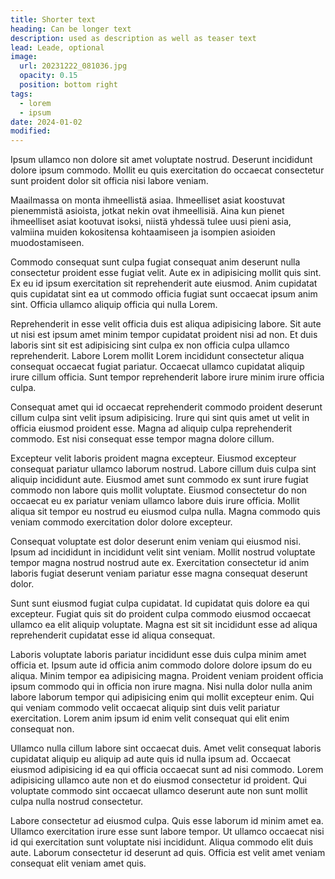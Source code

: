 ```yaml
---
title: Shorter text
heading: Can be longer text
description: used as description as well as teaser text
lead: Leade, optional
image: 
  url: 20231222_081036.jpg
  opacity: 0.15
  position: bottom right
tags:
  - lorem
  - ipsum
date: 2024-01-02
modified:
---
```


Ipsum ullamco non dolore sit amet voluptate nostrud. Deserunt incididunt dolore ipsum commodo. Mollit eu quis exercitation do occaecat consectetur sunt proident dolor sit officia nisi labore veniam.

Maailmassa on monta ihmeellistä asiaa. Ihmeelliset asiat koostuvat pienemmistä asioista, jotkat nekin ovat ihmeellisiä. Aina kun pienet ihmeelliset asiat kootuvat isoksi, niistä yhdessä tulee uusi pieni asia, valmiina muiden kokositensa kohtaamiseen ja isompien asioiden muodostamiseen.

Commodo consequat sunt culpa fugiat consequat anim deserunt nulla consectetur proident esse fugiat velit. Aute ex in adipisicing mollit quis sint. Ex eu id ipsum exercitation sit reprehenderit aute eiusmod. Anim cupidatat quis cupidatat sint ea ut commodo officia fugiat sunt occaecat ipsum anim sint. Officia ullamco aliquip officia qui nulla Lorem.

Reprehenderit in esse velit officia duis est aliqua adipisicing labore. Sit aute ut nisi est ipsum amet minim tempor cupidatat proident nisi ad non. Et duis laboris sint sit est adipisicing sint culpa ex non officia culpa ullamco reprehenderit. Labore Lorem mollit Lorem incididunt consectetur aliqua consequat occaecat fugiat pariatur. Occaecat ullamco cupidatat aliquip irure cillum officia. Sunt tempor reprehenderit labore irure minim irure officia culpa.

Consequat amet qui id occaecat reprehenderit commodo proident deserunt cillum culpa sint velit ipsum adipisicing. Irure qui sint quis amet ut velit in officia eiusmod proident esse. Magna ad aliquip culpa reprehenderit commodo. Est nisi consequat esse tempor magna dolore cillum.

Excepteur velit laboris proident magna excepteur. Eiusmod excepteur consequat pariatur ullamco laborum nostrud. Labore cillum duis culpa sint aliquip incididunt aute. Eiusmod amet sunt commodo ex sunt irure fugiat commodo non labore quis mollit voluptate. Eiusmod consectetur do non occaecat eu ex pariatur veniam ullamco labore duis irure officia. Mollit aliqua sit tempor eu nostrud eu eiusmod culpa nulla. Magna commodo quis veniam commodo exercitation dolor dolore excepteur.

Consequat voluptate est dolor deserunt enim veniam qui eiusmod nisi. Ipsum ad incididunt in incididunt velit sint veniam. Mollit nostrud voluptate tempor magna nostrud nostrud aute ex. Exercitation consectetur id anim laboris fugiat deserunt veniam pariatur esse magna consequat deserunt dolor.

Sunt sunt eiusmod fugiat culpa cupidatat. Id cupidatat quis dolore ea qui excepteur. Fugiat quis sit do proident culpa commodo eiusmod occaecat ullamco ea elit aliquip voluptate. Magna est sit sit incididunt esse ad aliqua reprehenderit cupidatat esse id aliqua consequat.

Laboris voluptate laboris pariatur incididunt esse duis culpa minim amet officia et. Ipsum aute id officia anim commodo dolore dolore ipsum do eu aliqua. Minim tempor ea adipisicing magna. Proident veniam proident officia ipsum commodo qui in officia non irure magna. Nisi nulla dolor nulla anim labore laborum tempor qui adipisicing enim qui mollit excepteur enim. Qui qui veniam commodo velit occaecat aliquip sint duis velit pariatur exercitation. Lorem anim ipsum id enim velit consequat qui elit enim consequat non.

Ullamco nulla cillum labore sint occaecat duis. Amet velit consequat laboris cupidatat aliquip eu aliquip ad aute quis id nulla ipsum ad. Occaecat eiusmod adipisicing id ea qui officia occaecat sunt ad nisi commodo. Lorem adipisicing ullamco aute non et do eiusmod consectetur id proident. Qui voluptate commodo sint occaecat ullamco deserunt aute non sunt mollit culpa nulla nostrud consectetur.

Labore consectetur ad eiusmod culpa. Quis esse laborum id minim amet ea. Ullamco exercitation irure esse sunt labore tempor. Ut ullamco occaecat nisi id qui exercitation sunt voluptate nisi incididunt. Aliqua commodo elit duis aute. Laborum consectetur id deserunt ad quis. Officia est velit amet veniam consequat elit veniam amet quis.  